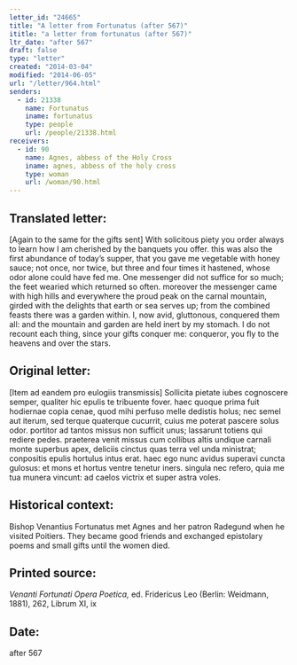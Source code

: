 ```yaml
---
letter_id: "24665"
title: "A letter from Fortunatus (after 567)"
ititle: "a letter from fortunatus (after 567)"
ltr_date: "after 567"
draft: false
type: "letter"
created: "2014-03-04"
modified: "2014-06-05"
url: "/letter/964.html"
senders:
  - id: 21338
    name: Fortunatus
    iname: fortunatus
    type: people
    url: /people/21338.html
receivers:
  - id: 90
    name: Agnes, abbess of the Holy Cross
    iname: agnes, abbess of the holy cross
    type: woman
    url: /woman/90.html
---
```

<h2> Translated letter:</h2>[Again to the same for the gifts sent]
With solicitous piety you order always to learn
how I am cherished by the banquets you offer.
this was also the first abundance of today’s supper,
that you gave me vegetable with honey sauce;
not once, nor twice, but three and four times it hastened,
whose odor alone could have fed me.
One messenger did not suffice for so much;
the feet wearied which returned so often.
moreover the messenger came with high hills
and everywhere the proud peak on the carnal mountain,
girded with the delights that earth or sea serves up;
from the combined feasts there was a garden within.
I, now avid, gluttonous, conquered them all:
and the mountain and garden are held inert by my stomach.
I do not recount each thing, since your gifts conquer me:
conqueror, you fly to the heavens and over the stars.
<h2 class="mt-4"> Original letter:</h2>[Item ad eandem pro eulogiis transmissis]
Sollicita pietate iubes cognoscere semper,
qualiter hic epulis te tribuente fover.
haec quoque prima fuit hodiernae copia cenae,
quod mihi perfuso melle dedistis holus;
nec semel aut iterum, sed terque quaterque cucurrit,
cuius me poterat pascere solus odor.
portitor ad tantos missus non sufficit unus;
lassarunt totiens qui rediere pedes.
praeterea venit missus cum collibus altis
undique carnali monte superbus apex,
deliciis cinctus quas terra vel unda ministrat;
conpositis epulis hortulus intus erat.
haec ego nunc avidus superavi cuncta gulosus:
et mons et hortus ventre tenetur iners.
singula nec refero, quia me tua munera vincunt:
ad caelos victrix et super astra voles.
<h2 class="mt-4"> Historical context:</h2>Bishop Venantius Fortunatus met Agnes and her patron Radegund when he visited Poitiers. They became good friends and exchanged epistolary poems and small gifts until the women died.
<h2 class="mt-4"> Printed source:</h2><p><em>Venanti Fortunati Opera Poetica,</em> ed. Fridericus Leo (Berlin: Weidmann, 1881), 262, Librum XI, ix</p><h2 class="mt-4"> Date:</h2>after 567